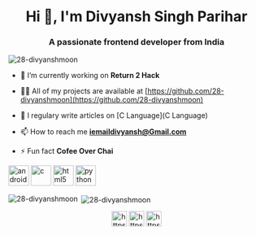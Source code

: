 <h1 align="center">Hi 👋, I'm Divyansh Singh Parihar</h1>
<h3 align="center">A passionate frontend developer from India</h3>

<p align="left"> <img src="https://komarev.com/ghpvc/?username=28-divyanshmoon" alt="28-divyanshmoon" /> </p>

- 🔭 I’m currently working on **Return 2 Hack**

- 👨‍💻 All of my projects are available at [https://github.com/28-divyanshmoon](https://github.com/28-divyanshmoon)

- 📝 I regulary write articles on [C Language](C Language)

- 📫 How to reach me **iemaildivyansh@Gmail.com**

- ⚡ Fun fact **Cofee Over Chai**

<p align="left"><img src="https://devicons.github.io/devicon/devicon.git/icons/android/android-original-wordmark.svg" alt="android" width="40" height="40"/> <img src="https://devicons.github.io/devicon/devicon.git/icons/c/c-original.svg" alt="c" width="40" height="40"/> <img src="https://devicons.github.io/devicon/devicon.git/icons/html5/html5-original-wordmark.svg" alt="html5" width="40" height="40"/> <img src="https://devicons.github.io/devicon/devicon.git/icons/python/python-original.svg" alt="python" width="40" height="40"/></p><p><img align="left" src="https://github-readme-stats.vercel.app/api/top-langs/?username=28-divyanshmoon&layout=compact&hide=html" alt="28-divyanshmoon" /></p>

<p>&nbsp;<img align="center" src="https://github-readme-stats.vercel.app/api?username=28-divyanshmoon&show_icons=true" alt="28-divyanshmoon" /></p>

<p align="center">
<a href="https://dev.to/https://dev.to/28divyanshmoon" target="blank"><img align="center" src="https://cdn.jsdelivr.net/npm/simple-icons@3.0.1/icons/dev-dot-to.svg" alt="https://dev.to/28divyanshmoon" height="30" width="30" /></a>
<a href="https://twitter.com/https://twitter.com/divyans43910598" target="blank"><img align="center" src="https://cdn.jsdelivr.net/npm/simple-icons@3.0.1/icons/twitter.svg" alt="https://twitter.com/divyans43910598" height="30" width="30" /></a>
<a href="https://linkedin.com/in/https://www.linkedin.com/in/divyansh-singh-1877971a9/" target="blank"><img align="center" src="https://cdn.jsdelivr.net/npm/simple-icons@3.0.1/icons/linkedin.svg" alt="https://www.linkedin.com/in/divyansh-singh-1877971a9/" height="30" width="30" /></a>
</p>

